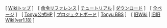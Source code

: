 [
[Wikiトップ](./)
]　[
[命令リファレンス](./reference)
|
[チュートリアル](./tutorial)
|
[ダウンロード](./download)
]　[
[全ページ](./all)
]　[
[Tonyu公式HP](https://www.tonyu.jp/)
|
[プロジェクトボード](https://www.tonyu.jp/project/top.cgi)
|
[Tonyu BBS](http://www.tonyu.jp/joyful/joyful.cgi)
]　[
[旧Wiki](http://hoge1e3.sakura.ne.jp/tonyu/wiki/)
|
[旧旧Wiki(ver1.18)](./ver118/html/Tonyu%20System.html)
]
